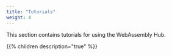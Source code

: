 ```yaml
---
title: "Tutorials"
weight: 4
---
```


This section contains tutorials for using the WebAssembly Hub.

{{% children description="true" %}}
